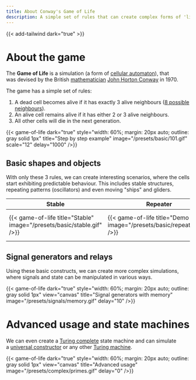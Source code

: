 ```yaml
---
title: About Conway's Game of Life
description: A simple set of rules that can create complex forms of 'life'
---
```


{{< add-tailwind dark="true" >}}

# About the game

The **Game of Life** is a simulation (a form of [cellular automaton](https://en.wikipedia.org/wiki/Cellular_automaton "Cellular automaton")), that was devised by the British [mathematician](https://en.wikipedia.org/wiki/Mathematician "Mathematician") [John Horton Conway](https://en.wikipedia.org/wiki/John_Horton_Conway "John Horton Conway") in 1970. 

The game has a simple set of rules:

  1) A dead cell becomes alive if it has exactly 3 alive neighbours ([8 possible neighbours](https://en.wikipedia.org/wiki/Moore_neighborhood)).
  2) An alive cell remains alive if it has either 2 or 3 alive neighbours.
  3) All other cells will die in the next generation.

{{< game-of-life
  dark="true"
  style="width: 60%; margin: 20px auto; outline: gray solid 1px"
  title="Step by step example"
  image="/presets/basic/101.gif"
  scale="12"
  delay="1000"
/>}}

## Basic shapes and objects

With only these 3 rules, we can create interesting scenarios, where the cells start exhibiting predictable behaviour. This includes stable structures, repeating patterns (oscillators) and even moving "ships" and gliders.


| Stable | Repeater | Oscillator | Ship |
|--------|----------|------------|------------|
| {{< game-of-life title="Stable" image="/presets/basic/stable.gif" />}} | {{< game-of-life title="Demo of Life" image="/presets/basic/repeaters.gif" />}} | {{< game-of-life title="Demo of Life" image="/presets/basic/101.gif" />}} |  {{< game-of-life title="Demo of Life" image="/presets/ships/bship.gif" />}} |

## Signal generators and relays

Using these basic constructs, we can create more complex simulations, where signals and state can be manipulated in various ways. 

{{< game-of-life
  dark="true"
  style="width: 60%; margin: 20px auto; outline: gray solid 1px"
  view="canvas"
  title="Signal generators with memory"
  image="/presets/signals/memory.gif"
  delay="10"
/>}}

# Advanced usage and state machines

We can even create a [Turing complete](https://en.wikipedia.org/wiki/Turing_complete "Turing complete") state machine and can simulate a [universal constructor](https://en.wikipedia.org/wiki/Von_Neumann_universal_constructor "Von Neumann universal constructor") or any other [Turing machine](https://en.wikipedia.org/wiki/Turing_machine "Turing machine").


{{< game-of-life
  dark="true"
  style="width: 60%; margin: 20px auto; outline: gray solid 1px"
  view="canvas"
  title="Advanced usage"
  image="/presets/complex/primes.gif"
  delay="0"
/>}}